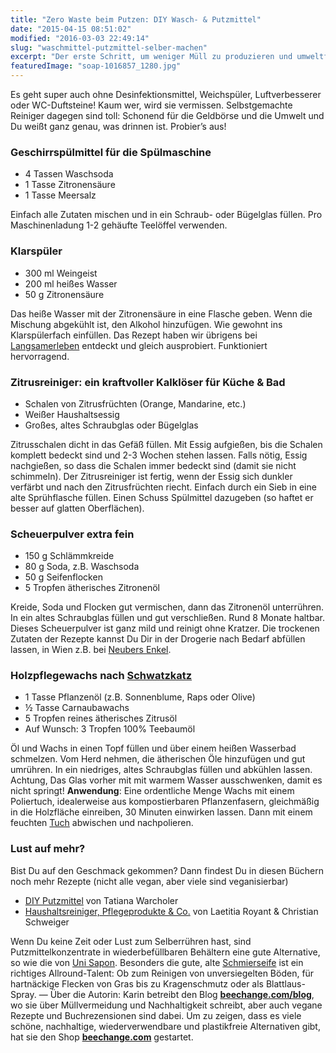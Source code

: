 ```yaml
---
title: "Zero Waste beim Putzen: DIY Wasch- & Putzmittel"
date: "2015-04-15 08:51:02"
modified: "2016-03-03 22:49:14"
slug: "waschmittel-putzmittel-selber-machen"
excerpt: "Der erste Schritt, um weniger Müll zu produzieren und umweltfreundlicher zu putzen ist, unnötige Produkte wegzulassen und das Nötige einfach selbst herzustellen!"
featuredImage: "soap-1016857_1280.jpg"
---
```


Es geht super auch ohne Desinfektionsmittel, Weichspüler, Luftverbesserer oder WC-Duftsteine! Kaum wer, wird sie vermissen. Selbstgemachte Reiniger dagegen sind toll: Schonend für die Geldbörse und die Umwelt und Du weißt ganz genau, was drinnen ist. Probier’s aus!

### Geschirrspülmittel für die Spülmaschine

*   4 Tassen Waschsoda
*   1 Tasse Zitronensäure
*   1 Tasse Meersalz

Einfach alle Zutaten mischen und in ein Schraub- oder Bügelglas füllen. Pro Maschinenladung 1-2 gehäufte Teelöffel verwenden.

### Klarspüler

*   300 ml Weingeist
*   200 ml heißes Wasser
*   50 g Zitronensäure

Das heiße Wasser mit der Zitronensäure in eine Flasche geben. Wenn die Mischung abgekühlt ist, den Alkohol hinzufügen. Wie gewohnt ins Klarspülerfach einfüllen. Das Rezept haben wir übrigens bei [Langsamerleben](https://langsamerleben.wordpress.com/2013/05/28/klarspuler-selber-machen/) entdeckt und gleich ausprobiert. Funktioniert hervorragend.  

### Zitrusreiniger: ein kraftvoller Kalklöser für Küche & Bad

*   Schalen von Zitrusfrüchten (Orange, Mandarine, etc.)
*   Weißer Haushaltsessig
*   Großes, altes Schraubglas oder Bügelglas

Zitrusschalen dicht in das Gefäß füllen. Mit Essig aufgießen, bis die Schalen komplett bedeckt sind und 2-3 Wochen stehen lassen. Falls nötig, Essig nachgießen, so dass die Schalen immer bedeckt sind (damit sie nicht schimmeln). Der Zitrusreiniger ist fertig, wenn der Essig sich dunkler verfärbt und nach den Zitrusfrüchten riecht. Einfach durch ein Sieb in eine alte Sprühflasche füllen. Einen Schuss Spülmittel dazugeben (so haftet er besser auf glatten Oberflächen).

### Scheuerpulver extra fein

*   150 g Schlämmkreide
*   80 g Soda, z.B. Waschsoda
*   50 g Seifenflocken
*   5 Tropfen ätherisches Zitronenöl

Kreide, Soda und Flocken gut vermischen, dann das Zitronenöl unterrühren. In ein altes Schraubglas füllen und gut verschließen. Rund 8 Monate haltbar. Dieses Scheuerpulver ist ganz mild und reinigt ohne Kratzer. Die trockenen Zutaten der Rezepte kannst Du Dir in der Drogerie nach Bedarf abfüllen lassen, in Wien z.B. bei [Neubers Enkel](http://www.neubers-enkel.at/).

### Holzpflegewachs nach [Schwatzkatz](http://schwatzkatz.com/diy-homemade-holzwachsoel-100-bio-seidenmatt-wirksam/)

*   1 Tasse Pflanzenöl (z.B. Sonnenblume, Raps oder Olive)
*   ½ Tasse Carnaubawachs
*   5 Tropfen reines ätherisches Zitrusöl
*   Auf Wunsch: 3 Tropfen 100% Teebaumöl

Öl und Wachs in einen Topf füllen und über einem heißen Wasserbad schmelzen. Vom Herd nehmen, die ätherischen Öle hinzufügen und gut umrühren. In ein niedriges, altes Schraubglas füllen und abkühlen lassen. Achtung, Das Glas vorher mit mit warmem Wasser ausschwenken, damit es nicht springt! **Anwendung**: Eine ordentliche Menge Wachs mit einem Poliertuch, idealerweise aus kompostierbaren Pflanzenfasern, gleichmäßig in die Holzfläche einreiben, 30 Minuten einwirken lassen. Dann mit einem feuchten [Tuch](http://www.beechange.com/tucher-schwamme-co/122-3-er-pack-twist-staub-poliertuecher-bamboo-cloth-.html) abwischen und nachpolieren.

### Lust auf mehr?

Bist Du auf den Geschmack gekommen? Dann findest Du in diesen Büchern noch mehr Rezepte (nicht alle vegan, aber viele sind veganisierbar)

*   [DIY Putzmittel](https://www.buch7.de/store/product_details/1023153054) von Tatiana Warcholer
*   [Haushaltsreiniger, Pflegeprodukte & Co.](https://www.buch7.de/store/product_details/1023146519) von Laetitia Royant & Christian Schweiger

Wenn Du keine Zeit oder Lust zum Selberrühren hast, sind Putzmittelkonzentrate in wiederbefüllbaren Behältern eine gute Alternative, so wie die von [Uni Sapon](http://www.beechange.com/5_uni-sapon). Besonders die gute, alte [Schmierseife](http://www.beechange.com/putzen-waschen/29-umweltfreundlicher-fettloeser-500ml.html) ist ein richtiges Allround-Talent: Ob zum Reinigen von unversiegelten Böden, für hartnäckige Flecken von Gras bis zu Kragenschmutz oder als Blattlaus-Spray. — Über die Autorin: Karin betreibt den Blog [**beechange.com/blog**](http://www.beechange.com/blog/), wo sie über Müllvermeidung und Nachhaltigkeit schreibt, aber auch vegane Rezepte und Buchrezensionen sind dabei. Um zu zeigen, dass es viele schöne, nachhaltige, wiederverwendbare und plastikfreie Alternativen gibt, hat sie den Shop **[beechange.com](http://www.beechange.com/)** gestartet.